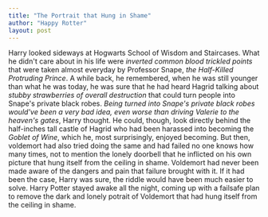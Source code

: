 ```yaml
---
title: "The Portrait that Hung in Shame"
author: "Happy Rotter"
layout: post
---
```

Harry looked sideways at Hogwarts School of Wisdom and Staircases. What he didn't care about in his life were _inverted common blood trickled points_ that were taken almost everyday by Professor Snape, _the Half-Killed Protruding Prince_. A while back, he remembered, when he was still younger than what he was today, he was sure that he had heard Hagrid talking about _stubby strawberries of overall destruction_ that could turn people into Snape's private black robes. _Being turned into Snape's private black robes would've been a very bad idea, even worse than driving Valerie to the heaven's gates_, Harry thought. He could, though, look directly behind the half-inches tall castle of Hagrid who had been harassed into becoming the _Goblet of Wine_, which he, most surprisingly, enjoyed becoming. But then, voldemort had also tried doing the same and had failed no one knows how many times, not to mention the lonely doorbell that he inflicted on his own picture that hung itself from the ceiling in shame. Voldemort had never been made aware of the dangers and pain that failure brought with it. If it had been the case, Harry was sure, the riddle would have been much easier to solve. Harry Potter stayed awake all the night, coming up with a failsafe plan to remove the dark and lonely potrait of Voldemort that had hung itself from the ceiling in shame. 